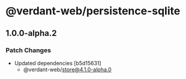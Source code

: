 # @verdant-web/persistence-sqlite

## 1.0.0-alpha.2

### Patch Changes

- Updated dependencies [b5d15631]
  - @verdant-web/store@4.1.0-alpha.0
